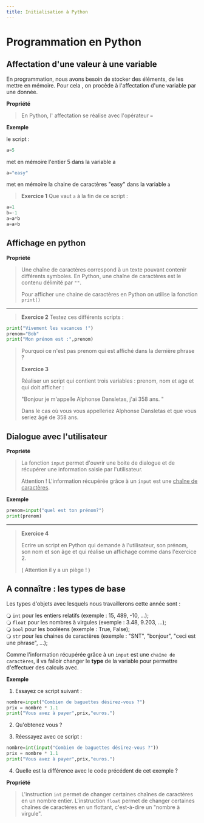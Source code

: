 ```yaml
---
title: Initialisation à Python
---
```


# Programmation en Python

<link rel="stylesheet" href="../../assets/style.css" />

## Affectation d'une valeur à une variable

En programmation, nous avons besoin de stocker des éléments, de les mettre en mémoire. Pour cela , on procède à l'affectation d'une variable par une donnée.  

**Propriété**
> En Python, l' affectation se réalise avec l'opérateur `=`

**Exemple**

le script :

```python
a=5
```
met en mémoire l'entier 5 dans la variable a

```python
a="easy"
```

met en mémoire la chaine de caractères "easy" dans la variable `a`

> **Exercice 1**
> Que vaut `a` à la fin de ce script :
> 
```python
a=1
b=-1
a=a*b
a=a+b
```
> 

## Affichage en python

**Propriété**

> Une chaîne de caractères correspond à un texte pouvant contenir différents symboles. En Python, une chaîne de caractères est le contenu délimité par `""`.
> 
> Pour afficher une chaine de caractères en Python on utilise la fonction `print()`

---

> **Exercice 2**
> Testez ces différents scripts :
```python
print("Vivement les vacances !")
prenom="Bob"
print("Mon prénom est :",prenom)
```
> Pourquoi ce n'est pas prenom qui est affiché dans la dernière phrase ?
> 
> **Exercice 3**
> 
> Réaliser un script qui contient trois variables : prenom, nom et age et qui doit afficher :
> 
> "Bonjour je m'appelle Alphonse Dansletas, j'ai 358 ans. "
> 
> Dans le cas où vous vous appelleriez Alphonse Dansletas et que vous seriez âgé de 358 ans.

## Dialogue avec l'utilisateur

**Propriété**

> La fonction `input` permet d'ouvrir une boite de dialogue et de récupérer une information saisie par l'utilisateur.
> 
> Attention ! L'information récupérée grâce à un `input` est une <u>chaîne de caractères</u>.

**Exemple**

```python
prenom=input("quel est ton prénom?")
print(prenom)
```

---

> **Exercice 4**
> 
> Ecrire un script en Python qui demande à l'utilisateur, son prénom, son nom et son âge et qui réalise un affichage comme dans l'exercice 2.
> 
> ( Attention il y a un piège ! )

## A connaître : les types de base

Les types d'objets avec lesquels nous travaillerons cette année sont :

🔾 `int` pour les entiers relatifs (exemple : 15, 489, -10, ...);  
🔾 `float` pour les nombres à virgules (exemple : 3.48, 9.203, ...);  
🔾 `bool` pour les booléens (exemple : True, False);  
🔾 `str` pour les chaines de caractères (exemple : "SNT", "bonjour", "ceci est une phrase", ...);   
  
Comme l'information récupérée grâce à un `input` est une `chaîne de caractères`, il va falloir changer le **type** de la variable pour permettre d'effectuer des calculs avec.

**Exemple**

1. Essayez ce script suivant :

```python
nombre=input("Combien de baguettes désirez-vous ?")
prix = nombre * 1.1
print("Vous avez à payer",prix,"euros.")
```

2. Qu'obtenez vous ?
  
  
  
  
3. Réessayez avec ce script :

```python
nombre=int(input("Combien de baguettes désirez-vous ?"))
prix = nombre * 1.1
print("Vous avez à payer",prix,"euros.")
```

4. Quelle est la différence avec le code précédent de cet exemple ?  
  
    
  
  
**Propriété**
> L'instruction `int` permet de changer certaines chaînes de caractères en un nombre entier.
> L'instruction `float` permet de changer certaines chaînes de caractères en un flottant, c'est-à-dire un "nombre à virgule".